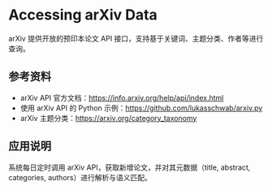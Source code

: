 # Accessing arXiv Data

arXiv 提供开放的预印本论文 API 接口，支持基于关键词、主题分类、作者等进行查询。

## 参考资料
- arXiv API 官方文档：https://info.arxiv.org/help/api/index.html
- 使用 arXiv API 的 Python 示例：https://github.com/lukasschwab/arxiv.py
- arXiv 主题分类：https://arxiv.org/category_taxonomy

## 应用说明
系统每日定时调用 arXiv API，获取新增论文，并对其元数据（title, abstract, categories, authors）进行解析与语义匹配。
